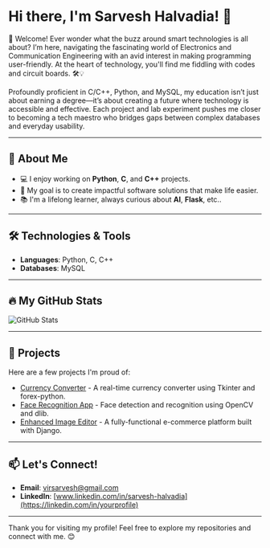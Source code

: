 # Hi there, I'm Sarvesh Halvadia! 👋

🌟 Welcome! Ever wonder what the buzz around smart technologies is all about? I’m here, navigating the fascinating world of Electronics and Communication Engineering with an avid interest in making programming user-friendly. At the heart of technology, you'll find me fiddling with codes and circuit boards. 🛠️💡

Profoundly proficient in C/C++, Python, and MySQL, my education isn’t just about earning a degree—it’s about creating a future where technology is accessible and effective. Each project and lab experiment pushes me closer to becoming a tech maestro who bridges gaps between complex databases and everyday usability.

---

## 🚀 About Me
- 💻 I enjoy working on **Python**, **C**, and **C++** projects.
- 🎯 My goal is to create impactful software solutions that make life easier.
- 📚 I'm a lifelong learner, always curious about **AI**, **Flask**, etc..

---

## 🛠️ Technologies & Tools
- **Languages**: Python, C, C++
- **Databases**: MySQL

---

## 🔥 My GitHub Stats
![GitHub Stats](https://github-readme-stats.vercel.app/api?username=blackpearl200&show_icons=true&theme=radical)

---

## 💼 Projects
Here are a few projects I'm proud of:
- [Currency Converter](https://github.com/blackpearl200/currency-converter) - A real-time currency converter using Tkinter and forex-python.
- [Face Recognition App](https://github.com/blackpearl200/face-recognition-app) - Face detection and recognition using OpenCV and dlib.
- [Enhanced Image Editor](https://github.com/blackpearl200/image-editor) - A fully-functional e-commerce platform built with Django.

---

## 📫 Let's Connect!
- **Email**: [virsarvesh@gmail.com](mailto:your_email@example.com)
- **LinkedIn**: [www.linkedin.com/in/sarvesh-halvadia](https://linkedin.com/in/yourprofile)
---

Thank you for visiting my profile! Feel free to explore my repositories and connect with me. 😊

